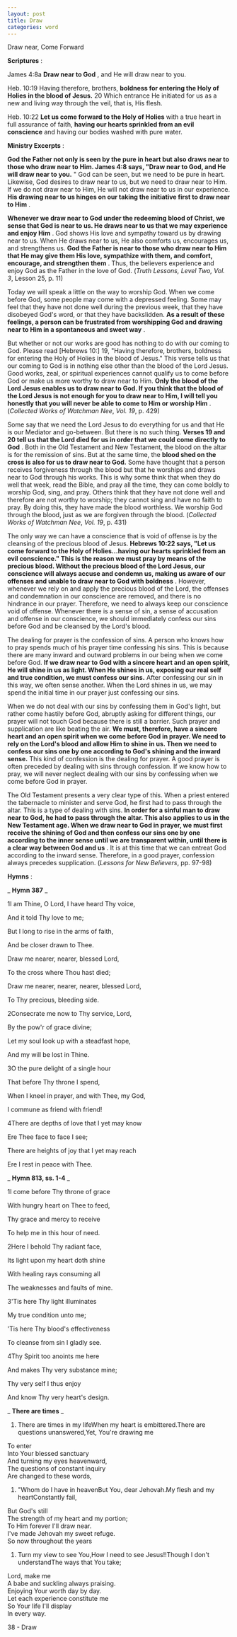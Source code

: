 ```yaml
---
layout: post
title: Draw
categories: word
---
```


Draw near, Come Forward

**Scriptures** :

James 4:8a **Draw near to God** , and He will draw near to you.

Heb. 10:19 Having therefore, brothers, **boldness for entering the Holy of Holies in the blood of Jesus.** 20 Which entrance He initiated for us as a new and living way through the veil, that is, His flesh.

Heb. 10:22 **Let us come forward to the Holy of Holies** with a true heart in full assurance of faith, **having our hearts sprinkled from an evil conscience** and having our bodies washed with pure water.

**Ministry Excerpts** :

**God the Father not only is seen by the pure in heart but also draws near to those who draw near to Him. James 4:8 says, "Draw near to God, and He will draw near to you.** " God can be seen, but we need to be pure in heart. Likewise, God desires to draw near to us, but we need to draw near to Him. If we do not draw near to Him, He will not draw near to us in our experience. **His drawing near to us hinges on our taking the initiative first to draw near to Him** .

**Whenever we draw near to God under the redeeming blood of Christ, we sense that God is near to us. He draws near to us that we may experience and enjoy Him** . God shows His love and sympathy toward us by drawing near to us. When He draws near to us, He also comforts us, encourages us, and strengthens us. **God the Father is near to those who draw near to Him that He may give them His love, sympathize with them, and comfort, encourage, and strengthen them** . Thus, the believers experience and enjoy God as the Father in the love of God. (_Truth Lessons, Level Two, Vol. 3_, Lesson 25, p. 11)

Today we will speak a little on the way to worship God. When we come before God, some people may come with a depressed feeling. Some may feel that they have not done well during the previous week, that they have disobeyed God's word, or that they have backslidden. **As a result of these feelings, a person can be frustrated from worshipping God and drawing near to Him in a spontaneous and sweet way** .

But whether or not our works are good has nothing to do with our coming to God. Please read [Hebrews 10:] 19, "Having therefore, brothers, boldness for entering the Holy of Holies in the blood of Jesus." This verse tells us that our coming to God is in nothing else other than the blood of the Lord Jesus. Good works, zeal, or spiritual experiences cannot qualify us to come before God or make us more worthy to draw near to Him. **Only the blood of the Lord Jesus enables us to draw near to God. If you think that the blood of the Lord Jesus is not enough for you to draw near to Him, I will tell you honestly that you will never be able to come to Him or worship Him** . (_Collected Works of Watchman Nee_, _Vol. 19_, p. 429)

Some say that we need the Lord Jesus to do everything for us and that He is our Mediator and go-between. But there is no such thing. **Verses 19 and 20 tell us that the Lord died for us in order that we could come directly to God** . Both in the Old Testament and New Testament, the blood on the altar is for the remission of sins. But at the same time, the **blood shed on the cross is also for us to draw near to God.** Some have thought that a person receives forgiveness through the blood but that he worships and draws near to God through his works. This is why some think that when they do well that week, read the Bible, and pray all the time, they can come boldly to worship God, sing, and pray. Others think that they have not done well and therefore are not worthy to worship; they cannot sing and have no faith to pray. By doing this, they have made the blood worthless. We worship God through the blood, just as we are forgiven through the blood. (_Collected Works of Watchman Nee_, _Vol. 19_, p. 431)

The only way we can have a conscience that is void of offense is by the cleansing of the precious blood of Jesus. **Hebrews 10:22 says, "Let us come forward to the Holy of Holies…having our hearts sprinkled from an evil conscience." This is the reason we must pray by means of the precious blood. Without the precious blood of the Lord Jesus, our conscience will always accuse and condemn us, making us aware of our offenses and unable to draw near to God with boldness** . However, whenever we rely on and apply the precious blood of the Lord, the offenses and condemnation in our conscience are removed, and there is no hindrance in our prayer. Therefore, we need to always keep our conscience void of offense. Whenever there is a sense of sin, a sense of accusation and offense in our conscience, we should immediately confess our sins before God and be cleansed by the Lord's blood.

The dealing for prayer is the confession of sins. A person who knows how to pray spends much of his prayer time confessing his sins. This is because there are many inward and outward problems in our being when we come before God. **If we draw near to God with a sincere heart and an open spirit, He will shine in us as light. When He shines in us, exposing our real self and true condition, we must confess our sins.** After confessing our sin in this way, we often sense another. When the Lord shines in us, we may spend the initial time in our prayer just confessing our sins.

When we do not deal with our sins by confessing them in God's light, but rather come hastily before God, abruptly asking for different things, our prayer will not touch God because there is still a barrier. Such prayer and supplication are like beating the air. **We must, therefore, have a sincere heart and an open spirit when we come before God in prayer. We need to rely on the Lord's blood and allow Him to shine in us. Then we need to confess our sins one by one according to God's shining and the inward sense.** This kind of confession is the dealing for prayer. A good prayer is often preceded by dealing with sins through confession. If we know how to pray, we will never neglect dealing with our sins by confessing when we come before God in prayer.

The Old Testament presents a very clear type of this. When a priest entered the tabernacle to minister and serve God, he first had to pass through the altar. This is a type of dealing with sins. **In order for a sinful man to draw near to God, he had to pass through the altar. This also applies to us in the New Testament age. When we draw near to God in prayer, we must first receive the shining of God and then confess our sins one by one according to the inner sense until we are transparent within, until there is a clear way between God and us** . It is at this time that we can entreat God according to the inward sense. Therefore, in a good prayer, confession always precedes supplication. (_Lessons for New Believers_, pp. 97-98)

**Hymns** :

_ **Hymn 387** _

1I am Thine, O Lord, I have heard Thy voice,

And it told Thy love to me;

But I long to rise in the arms of faith,

And be closer drawn to Thee.

Draw me nearer, nearer, blessed Lord,

To the cross where Thou hast died;

Draw me nearer, nearer, nearer, blessed Lord,

To Thy precious, bleeding side.

2Consecrate me now to Thy service, Lord,

By the pow'r of grace divine;

Let my soul look up with a steadfast hope,

And my will be lost in Thine.

3O the pure delight of a single hour

That before Thy throne I spend,

When I kneel in prayer, and with Thee, my God,

I commune as friend with friend!

4There are depths of love that I yet may know

Ere Thee face to face I see;

There are heights of joy that I yet may reach

Ere I rest in peace with Thee.

_ **Hymn 813, ss. 1-4** _

1I come before Thy throne of grace

With hungry heart on Thee to feed,

Thy grace and mercy to receive

To help me in this hour of need.

2Here I behold Thy radiant face,

Its light upon my heart doth shine

With healing rays consuming all

The weaknesses and faults of mine.

3'Tis here Thy light illuminates

My true condition unto me;

'Tis here Thy blood's effectiveness

To cleanse from sin I gladly see.

4Thy Spirit too anoints me here

And makes Thy very substance mine;

Thy very self I thus enjoy

And know Thy very heart's design.

_ **There are times** _

1. There are times in my lifeWhen my heart is embittered.There are questions unanswered,Yet, You're drawing me

To enter  
Into Your blessed sanctuary  
And turning my eyes heavenward,  
The questions of constant inquiry  
Are changed to these words,

1. "Whom do I have in heavenBut You, dear Jehovah.My flesh and my heartConstantly fail,

But God's still  
The strength of my heart and my portion;  
To Him forever I'll draw near.  
I've made Jehovah my sweet refuge.  
So now throughout the years

1. Turn my view to see You,How I need to see Jesus!!Though I don't understandThe ways that You take;

Lord, make me  
A babe and suckling always praising.  
Enjoying Your worth day by day.  
Let each experience constitute me  
So Your life I'll display  
In every way.

38 - Draw
